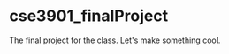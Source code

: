 cse3901_finalProject
====================

The final project for the class. Let's make something cool.
